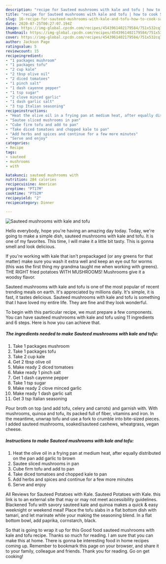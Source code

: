 ```yaml
---
description: "recipe for Sauteed mushrooms with kale and tofu | how to cook Sauteed mushrooms with kale and tofu"
title: "recipe for Sauteed mushrooms with kale and tofu | how to cook Sauteed mushrooms with kale and tofu"
slug: 16-recipe-for-sauteed-mushrooms-with-kale-and-tofu-how-to-cook-sauteed-mushrooms-with-kale-and-tofu
date: 2020-07-25T00:27:07.194Z
image: https://img-global.cpcdn.com/recipes/4543961402179584/751x532cq70/sauteed-mushrooms-with-kale-and-tofu-recipe-main-photo.jpg
thumbnail: https://img-global.cpcdn.com/recipes/4543961402179584/751x532cq70/sauteed-mushrooms-with-kale-and-tofu-recipe-main-photo.jpg
cover: https://img-global.cpcdn.com/recipes/4543961402179584/751x532cq70/sauteed-mushrooms-with-kale-and-tofu-recipe-main-photo.jpg
author: Jackson Page
ratingvalue: 5
reviewcount: 15
recipeingredient:
- "1 packages mushroom"
- "1 packages tofu"
- "2 cup kale"
- "2 tbsp olive oil"
- "2 diced tomatoes"
- "1 pinch salt"
- "1 dash cayenne pepper"
- "1 tsp sugar"
- "2 clove minced garlic"
- "1 dash garlic salt"
- "3 tsp Italian seasoning"
recipeinstructions:
- "Heat the olive oil in a frying pan at medium heat, after equally distributed on the pan add garlic to brown"
- "Sautee sliced mushrooms in pan"
- "Cube firm tofu and add to pan"
- "Take diced tomatoes and chopped kale to pan"
- "Add herbs and spices and continue for a few more minutes"
- "Serve and enjoy"
categories:
- Recipe
tags:
- sauteed
- mushrooms
- with

katakunci: sauteed mushrooms with 
nutrition: 284 calories
recipecuisine: American
preptime: "PT17M"
cooktime: "PT52M"
recipeyield: "2"
recipecategory: Dinner

---
```



![Sauteed mushrooms with kale and tofu](https://img-global.cpcdn.com/recipes/4543961402179584/751x532cq70/sauteed-mushrooms-with-kale-and-tofu-recipe-main-photo.jpg)

Hello everybody, hope you're having an amazing day today. Today, we're going to make a simple dish, sauteed mushrooms with kale and tofu. It is one of my favorites. This time, I will make it a little bit tasty. This is gonna smell and look delicious.

If you&#39;re working with kale that isn&#39;t prepackaged (or any greens for that matter) make sure you wash it extra well and keep an eye out for worms (this was the first thing my grandma taught me when working with greens). THE RIGHT fried potatoes WITH MUSHROOMS! Mushrooms give it a woodsy flavor.

Sauteed mushrooms with kale and tofu is one of the most popular of recent trending meals on earth. It's appreciated by millions daily. It's simple, it is fast, it tastes delicious. Sauteed mushrooms with kale and tofu is something that I have loved my entire life. They are fine and they look wonderful.


To begin with this particular recipe, we must prepare a few components. You can have sauteed mushrooms with kale and tofu using 11 ingredients and 6 steps. Here is how you can achieve that.

<!--inarticleads1-->

##### The ingredients needed to make Sauteed mushrooms with kale and tofu:

1. Take 1 packages mushroom
1. Take 1 packages tofu
1. Take 2 cup kale
1. Get 2 tbsp olive oil
1. Make ready 2 diced tomatoes
1. Make ready 1 pinch salt
1. Get 1 dash cayenne pepper
1. Take 1 tsp sugar
1. Make ready 2 clove minced garlic
1. Make ready 1 dash garlic salt
1. Get 3 tsp Italian seasoning


Pour broth on top (and add tofu, celery and carrots) and garnish with. With mushrooms, quinoa and tofu, its packed full of fiber, vitamins and iron. In the meantime, unwrap tofu and use a fork to crumble into bite-sized pieces. I added sauteed mushrooms, soaked/sauteed cashews, wheatgrass, vegan cheese. 

<!--inarticleads2-->

##### Instructions to make Sauteed mushrooms with kale and tofu:

1. Heat the olive oil in a frying pan at medium heat, after equally distributed on the pan add garlic to brown
1. Sautee sliced mushrooms in pan
1. Cube firm tofu and add to pan
1. Take diced tomatoes and chopped kale to pan
1. Add herbs and spices and continue for a few more minutes
1. Serve and enjoy


All Reviews for Sauteed Potatoes with Kale. Sauteed Potatoes with Kale. this link is to an external site that may or may not meet accessibility guidelines. Blackened Tofu with savory sauteed kale and quinoa makes a quick &amp; easy weeknight or weekend meal! Place the tofu slabs in a flat bottom dish with tamari, and let marinate while your making the seasoning blend. In a flat bottom bowl, add paprika, cornstarch, black. 

So that is going to wrap it up for this Good food sauteed mushrooms with kale and tofu recipe. Thanks so much for reading. I am sure that you can make this at home. There is gonna be interesting food in home recipes coming up. Remember to bookmark this page on your browser, and share it to your family, colleague and friends. Thank you for reading. Go on get cooking!
